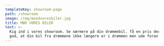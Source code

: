 ```yaml
---
templateKey: showroom-page
path: /showroom
image: /img/moedvoresbiler.jpg
title: MØD VORES BILER
text: >-
  Kig ind i vores showroom. Se nærmere på din drømmebil. få en pris der er så
  god, at din bil fra drømmene ikke længere er i drømmen men ude foran dit hjem
---
```


